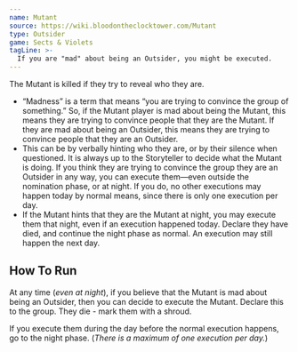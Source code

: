 ```yaml
---
name: Mutant
source: https://wiki.bloodontheclocktower.com/Mutant
type: Outsider
game: Sects & Violets
tagLine: >-
  If you are "mad" about being an Outsider, you might be executed.
---
```


The Mutant is killed if they try to reveal who they are.

- “Madness” is a term that means “you are trying to convince the group
  of something.” So, if the Mutant player is mad about being the Mutant,
  this means they are trying to convince people that they are the
  Mutant. If they are mad about being an Outsider, this means they are
  trying to convince people that they are an Outsider.
- This can be by verbally hinting who they are, or by their silence when
  questioned. It is always up to the Storyteller to decide what the
  Mutant is doing. If you think they are trying to convince the group
  they are an Outsider in any way, you can execute them—even outside the
  nomination phase, or at night. If you do, no other executions may
  happen today by normal means, since there is only one execution per
  day.
- If the Mutant hints that they are the Mutant at night, you may execute
  them that night, even if an execution happened today. Declare they
  have died, and continue the night phase as normal. An execution may
  still happen the next day.

## How To Run

At any time (_even at night_), if you believe that the Mutant is mad
about being an Outsider, then you can decide to execute the Mutant.
Declare this to the group. They die - mark them with a shroud.

If you execute them during the day before the normal execution happens,
go to the night phase. (_There is a maximum of one execution per day._)

